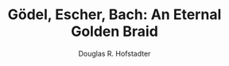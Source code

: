 ---
title: "Gödel, Escher, Bach: An Eternal Golden Braid"
author: Douglas R. Hofstadter
coverUrl: https://images-na.ssl-images-amazon.com/images/S/compressed.photo.goodreads.com/books/1547125681i/24113.jpg
---